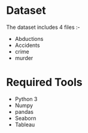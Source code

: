 # Dataset
The dataset includes 4 files :-
* Abductions
* Accidents
* crime
* murder

# Required Tools

* Python 3
* Numpy
* pandas
* Seaborn
* Tableau
